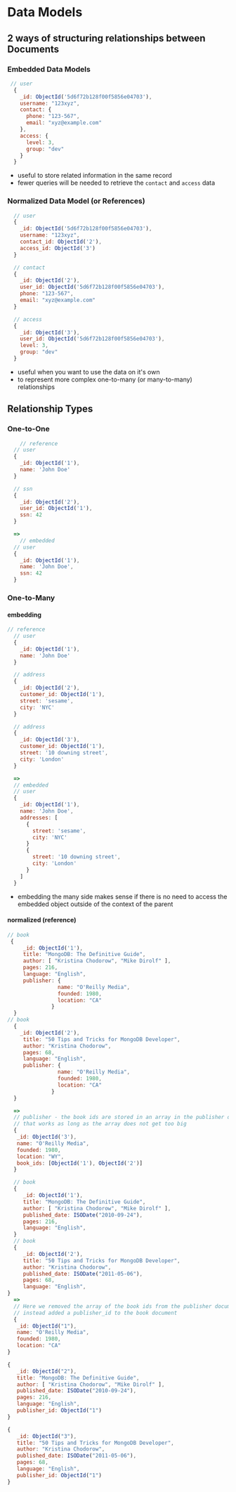 # Data Models

## 2 ways of structuring relationships between Documents

### Embedded Data Models

```js
 // user
  {
    _id: ObjectId('5d6f72b128f00f5856e04703'),
    username: "123xyz",
    contact: {
      phone: "123-567",
      email: "xyz@example.com"
    },
    access: {
      level: 3,
      group: "dev"
    }
  }
```

- useful to store related information in the same record
- fewer queries will be needed to retrieve the `contact` and `access` data

### Normalized Data Model (or References)

```js
  // user
  {
    _id: ObjectId('5d6f72b128f00f5856e04703'),
    username: "123xyz",
    contact_id: ObjectId('2'),
    access_id: ObjectId('3')
  }

  // contact
  {
    _id: ObjectId('2'),
    user_id: ObjectId('5d6f72b128f00f5856e04703'),
    phone: "123-567",
    email: "xyz@example.com"
  }

  // access
  {
    _id: ObjectId('3'),
    user_id: ObjectId('5d6f72b128f00f5856e04703'),
    level: 3,
    group: "dev"
  }
```

<!-- db.contact.find({ user_id: '5d6f72b128f00f5856e04703' }) -->

- useful when you want to use the data on it's own
- to represent more complex one-to-many (or many-to-many) relationships

## Relationship Types

### One-to-One

```js
    // reference
  // user
  {
    _id: ObjectId('1'),
    name: 'John Doe'
  }

  // ssn
  {
    _id: ObjectId('2'),
    user_id: ObjectId('1'),
    ssn: 42
  }

  =>
    // embedded
  // user
  {
    _id: ObjectId('1'),
    name: 'John Doe',
    ssn: 42
  }
```

### One-to-Many

#### embedding

```js
// reference
  // user
  {
    _id: ObjectId('1'),
    name: 'John Doe'
  }

  // address
  {
    _id: ObjectId('2'),
    customer_id: ObjectId('1'),
    street: 'sesame',
    city: 'NYC'
  }

  // address
  {
    _id: ObjectId('3'),
    customer_id: ObjectId('1'),
    street: '10 downing street',
    city: 'London'
  }

  =>
  // embedded
  // user
  {
    _id: ObjectId('1'),
    name: 'John Doe',
    addresses: [
      {
        street: 'sesame',
        city: 'NYC'
      }
      {
        street: '10 downing street',
        city: 'London'
      }
    ]
  }
```

- embedding the many side makes sense if there is no need to access the embedded object outside of the context of the parent

#### normalized (reference)

```js
// book
 {
     _id: ObjectId('1'),
     title: "MongoDB: The Definitive Guide",
     author: [ "Kristina Chodorow", "Mike Dirolf" ],
     pages: 216,
     language: "English",
     publisher: {
                name: "O'Reilly Media",
                founded: 1980,
                location: "CA"
              }
  }
// book
  {
    _id: ObjectId('2'),
     title: "50 Tips and Tricks for MongoDB Developer",
     author: "Kristina Chodorow",
     pages: 68,
     language: "English",
     publisher: {
                name: "O'Reilly Media",
                founded: 1980,
                location: "CA"
              }
  }

  =>
  // publisher - the book ids are stored in an array in the publisher document
  // that works as long as the array does not get too big
  {
   _id: ObjectId('3'),
   name: "O'Reilly Media",
   founded: 1980,
   location: "WY",
   book_ids: [ObjectId('1'), ObjectId('2')]
  }

  // book
  {
     _id: ObjectId('1'),
     title: "MongoDB: The Definitive Guide",
     author: [ "Kristina Chodorow", "Mike Dirolf" ],
     published_date: ISODate("2010-09-24"),
     pages: 216,
     language: "English",
  }
  // book
  {
     _id: ObjectId('2'),
     title: "50 Tips and Tricks for MongoDB Developer",
     author: "Kristina Chodorow",
     published_date: ISODate("2011-05-06"),
     pages: 68,
     language: "English",
}
  =>
  // Here we removed the array of the book ids from the publisher document and 
  // instead added a publisher_id to the book document
  {
   _id: ObjectId("1"),
   name: "O'Reilly Media",
   founded: 1980,
   location: "CA"
}

{
   _id: ObjectId("2"),
   title: "MongoDB: The Definitive Guide",
   author: [ "Kristina Chodorow", "Mike Dirolf" ],
   published_date: ISODate("2010-09-24"),
   pages: 216,
   language: "English",
   publisher_id: ObjectId("1")
}

{
   _id: ObjectId("3"),
   title: "50 Tips and Tricks for MongoDB Developer",
   author: "Kristina Chodorow",
   published_date: ISODate("2011-05-06"),
   pages: 68,
   language: "English",
   publisher_id: ObjectId("1")
}
```